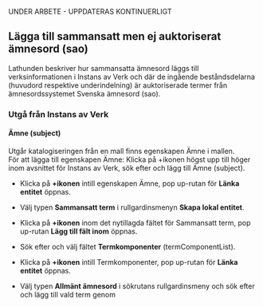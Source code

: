 UNDER ARBETE - UPPDATERAS KONTINUERLIGT

## Lägga till sammansatt men ej auktoriserat ämnesord (sao)

Lathunden beskriver hur sammansatta ämnesord läggs till verksinformationen i Instans av Verk och där de ingående beståndsdelarna (huvudord respektive underindelning) är auktoriserade termer från ämnesordssystemet Svenska ämnesord (sao). 

### Utgå från Instans av Verk

#### Ämne (subject)
Utgår katalogiseringen från en mall finns egenskapen Ämne i mallen. 
<br/>För att lägga till egenskapen Ämne: Klicka på +ikonen högst upp till höger inom avsnittet för Instans av Verk, sök efter och lägg till Ämne (subject).

* Klicka på **+ikonen** intill egenskapen Ämne, pop up-rutan för **Länka entitet** öppnas.

* Välj typen **Sammansatt term** i rullgardinsmenyn **Skapa lokal entitet**.

* Klicka på **+ikonen** inom det nytillagda fältet för Sammansatt term, pop up-rutan **Lägg till fält inom** öppnas.

* Sök efter och välj fältet **Termkomponenter** (termComponentList).

* Klicka på **+ikonen** intill Termkomponenter, pop up-rutan för **Länka entitet** öppnas.

* Välj typen **Allmänt ämnesord** i sökrutans rullgardinsmeny och sök efter och lägg till vald term genom




